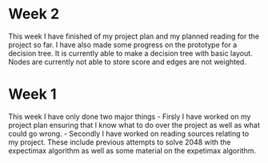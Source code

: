 # Week 2
This week I have finished of my project plan and my planned reading for the project so far.
I have also made some progress on the prototype for a decision tree. It is currently able to make a decision tree
with basic layout. Nodes are currently not able to store score and edges are not weighted.

# Week 1
This week I have only done two major things
	- Firsly I have worked on my project plan ensuring that I know what to do over the project as well as what could go wrong.
	- Secondly I have worked on reading sources relating to my project. These include previous attempts to solve 2048 with the
	  expectimax algorithm as well as some material on the expetimax algorithm.
